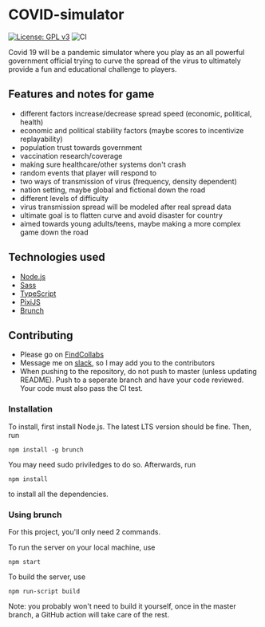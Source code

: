 # COVID-simulator
[![License: GPL v3](https://img.shields.io/badge/License-GPLv3-blue.svg)](/LICENSE)
![CI](https://github.com/giancarlopernudisegura/COVID-simulator/workflows/CI/badge.svg)

Covid 19 will be a pandemic simulator where you play as an all powerful
government official trying to curve the spread of the virus to ultimately
provide a fun and educational challenge to players.

## Features and notes for game
- different factors increase/decrease spread speed (economic, political, health) 
- economic and political stability factors (maybe scores to incentivize replayability)
- population trust towards government
- vaccination research/coverage
- making sure healthcare/other systems don't crash
- random events that player will respond to
- two ways of transmission of virus (frequency, density dependent)
- nation setting, maybe global and fictional down the road
- different levels of difficulty
- virus transmission spread will be modeled after real spread data
- ultimate goal is to flatten curve and avoid disaster for country 
- aimed towards young adults/teens, maybe making a more complex game down the road

## Technologies used
- [Node.js](https://nodejs.org/en/)
- [Sass](https://sass-lang.com/)
- [TypeScript](https://www.typescriptlang.org/)
- [PixiJS](https://www.pixijs.com/)
- [Brunch](https://brunch.io/)

## Contributing
- Please go on [FindCollabs](https://findcollabs.com/project/covid-simulator-2019-mgdsEVPU77Nb7IWb8g7Z)
- Message me on [slack](https://codevid-19.slack.com), so I may add you to the contributors
- When pushing to the repository, do not push to master (unless updating README).
Push to a seperate branch and have your code reviewed. Your code must also pass the CI test.

### Installation
To install, first install Node.js. The latest LTS version should be fine. Then,
run 
```console
npm install -g brunch
```

You may need sudo priviledges to do so. Afterwards, run
```console
npm install
```
to install all the dependencies.

### Using brunch
For this project, you'll only need 2 commands.

To run the server on your local machine, use
```console
npm start
```

To build the server, use
```console
npm run-script build
```

Note: you probably won't need to build it yourself, once in the master branch, a GitHub action will take care of the rest.
